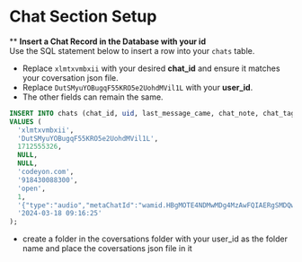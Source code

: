 # Chat Section Setup

** **Insert a Chat Record in the Database with your id**  
   Use the SQL statement below to insert a row into your `chats` table.  
   - Replace `xlmtxvmbxii` with your desired **chat_id** and ensure it matches your coversation json file.  
   - Replace `DutSMyuYOBugqF55KRO5e2UohdMVil1L` with your **user_id**.  
   - The other fields can remain the same.

   ```sql
   INSERT INTO chats (chat_id, uid, last_message_came, chat_note, chat_tags, sender_name, sender_mobile, chat_status, is_opened, last_message, createdAt) 
   VALUES (
     'xlmtxvmbxii',
     'DutSMyuYOBugqF55KRO5e2UohdMVil1L',
     1712555326,
     NULL,
     NULL,
     'codeyon.com',
     '918430088300',
     'open',
     1, 
     '{"type":"audio","metaChatId":"wamid.HBgMOTE4NDMwMDg4MzAwFQIAERgSMDQwRENGRUI3MDhGQ0MzMkZEAA==","msgContext":{"type":"audio","audio":{"link":"http://localhost:3000/media/ZtE9wv3dIrNgPKeKXifyxjJHylA2j1bB.mp3"}},"reaction":"","timestamp":1712555326,"senderName":"codeyon.com","senderMobile":"918430088300","status":"sent","star":false,"route":"OUTGOING","agent":"john@agent.com"}',
     '2024-03-18 09:16:25'
   );
 ```

- create a folder in the coversations folder with your user_id as the folder name  and place the coversations json file in it
